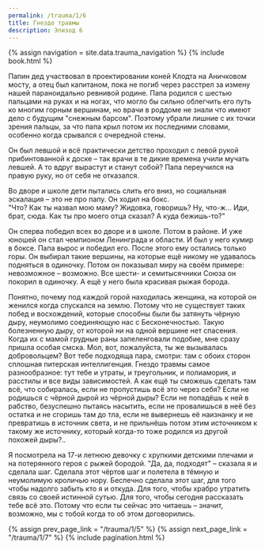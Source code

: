 ```yaml
---
permalink: /trauma/1/6
title: Гнездо травмы
description: Эпизод 6
---
```

{% assign navigation  = site.data.trauma_navigation %}
{% include book.html %}

Папин дед участвовал в проектировании коней Клодта на Аничковом мосту, а отец был капитаном, пока не погиб через расстрел за измену нашей параноидально ревнивой родине. Папа родился с шестью пальцами на руках и на ногах, что могло бы сильно облегчить его путь ко многим горным вершинам, но врачи в роддоме не знали что имеют дело с будущим "снежным барсом". Поэтому убрали лишние с их точки зрения пальцы, за что папа крыл потом их последними словами, особенно когда срывался с очередной стены.

Он был левшой и всё практически детство проходил с левой рукой прибинтованной к доске – так врачи в те дикие времена учили мучать левшей. А то вдруг вырастут и станут собой? Папа переучился на правую руку, но от себя не отказался.

Во дворе и школе дети пытались слить его вниз, но социальная эскалация – это не про папу. Он ходил на бокс.   
"Что? Как ты назвал мою маму? Жидовка, говоришь? Ну, что-ж… Иди, брат, сюда. Как ты про моего отца сказал? А куда бежишь-то?"

Он сперва победил всех во дворе и в школе. Потом в районе. И уже юношей он стал чемпионом Ленинграда и области. И был у него кумир в боксе. Папа вырос и победил его. После этого ему остались только горы. Он выбирал такие вершины, на которые ещё никому не удавалось подняться в одиночку. Потом он показывал миру на своём примере: невозможное – возможно. Все шести- и семитысячники Союза он покорил в одиночку. А ещё у него была красивая рыжая борода.

Понятно, почему под каждой горой находилась женщина, на которой он женился когда спускался на землю. Потому что не существует таких побед и восхождений, которые способны были бы затянуть чёрную дыру, неумолимо соединяющую нас с Бесконечностью. Такую болезненную дыру, от которой ни на одной вершине нет спасения. Когда их с мамой грудные раны запеленговали подобие, мне сразу пришла особая смска. Мол, вот, пожалуйста, ты же вызывалась добровольцем? Вот тебе подходяща пара, смотри: там с обоих сторон сплошная питерская интеллигенция. Гнездо травмы самое разнообразное: тут тебе и утраты, и треугольник, и полиамория, и расстилы и все виды зависимостей. А как ещё ты сможешь сделать там всё, что собиралась, если не пропустишь всё это через себя? Если не родишься с чёрной дырой из чёрной дыры? Если не попадёшь к ней в рабство, безуспешно пытаясь насытить, если не провалишься в неё без остатка и не сгоришь там до тла, если не вывернешь её наизнанку и не превратишь в источник света, и не прильнёшь потом этим источником к такому же источнику, который когда-то тоже родился из другой похожей дыры?..

Я посмотрела на 17-и летнюю девочку с хрупкими детскими плечами и на потерянного героя с рыжей бородой. "Да, да, подходят" – сказала я и сделала шаг. Сделала этот чёртов шаг и полетела в тёмную и неумолимую кроличью нору. Беспечно сделала этот шаг, для того чтобы надолго забыть кто я и откуда. Для того, чтобы храбро утратить связь со своей истинной сутью. Для того, чтобы сегодня рассказать тебе всё это. Потому что если ты сейчас это читаешь – значит, возможно, мы с тобой когда то об этом договорились.

{% assign prev_page_link = "/trauma/1/5" %}
{% assign next_page_link = "/trauma/1/7" %}
{% include pagination.html %}